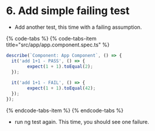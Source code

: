 # 6. Add simple failing test

* Add another test, this time with a failing assumption.

{% code-tabs %}
{% code-tabs-item title="src/app/app.component.spec.ts" %}
```typescript
describe(`Component: App Component`, () => {
  it('add 1+1 - PASS', () => {
        expect(1 + 1).toEqual(2);
  });
  
  it('add 1+1 - FAIL', () => {
        expect(1 + 1).toEqual(42);
  });
});
```
{% endcode-tabs-item %}
{% endcode-tabs %}

* run ng test again. This time, you should see one failure.



